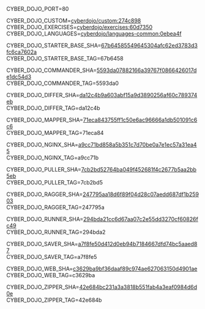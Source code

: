 
CYBER_DOJO_PORT=80<br/>

CYBER_DOJO_CUSTOM=[cyberdojo/custom:274c898](https://github.com/cyber-dojo/custom/commit/274c89873fbc2054f0322bd715971dd81fdf34cd)<br/>
CYBER_DOJO_EXERCISES=[cyberdojo/exercises:60d7350](https://github.com/cyber-dojo/exercises/commit/60d73507087dced13878546ba4399c8465431761)<br/>
CYBER_DOJO_LANGUAGES=[cyberdojo/languages-common:0ebea4f](https://github.com/cyber-dojo/languages/commit/0ebea4f7c2e23263aabcd4133a9be635a7317fe3)<br/>

CYBER_DOJO_STARTER_BASE_SHA=[67b64585549645304afc62ed3783d3fc6ca7602a](https://github.com/cyber-dojo/starter-base/commit/67b64585549645304afc62ed3783d3fc6ca7602a)<br/>
CYBER_DOJO_STARTER_BASE_TAG=67b6458<br/>

CYBER_DOJO_COMMANDER_SHA=[5593da07882166a39767f0866426017de1dc54d3](https://github.com/cyber-dojo/commander/commit/5593da07882166a39767f0866426017de1dc54d3)<br/>
CYBER_DOJO_COMMANDER_TAG=5593da0<br/>

CYBER_DOJO_DIFFER_SHA=[da12c4b9a603abf15a9d3890256af60c789374eb](https://github.com/cyber-dojo/differ/commit/da12c4b9a603abf15a9d3890256af60c789374eb)<br/>
CYBER_DOJO_DIFFER_TAG=da12c4b<br/>

CYBER_DOJO_MAPPER_SHA=[71eca843755ff1c50e6ac96666a1db501091c6c6](https://github.com/cyber-dojo/mapper/commit/71eca843755ff1c50e6ac96666a1db501091c6c6)<br/>
CYBER_DOJO_MAPPER_TAG=71eca84<br/>

CYBER_DOJO_NGINX_SHA=[a9cc71bd858a5b351c7d70be0a7e1ec57a31ea45](https://github.com/cyber-dojo/nginx/commit/a9cc71bd858a5b351c7d70be0a7e1ec57a31ea45)<br/>
CYBER_DOJO_NGINX_TAG=a9cc71b<br/>

CYBER_DOJO_PULLER_SHA=[7cb2bd52764ba049f452681f4c2677b5aa2bb5eb](https://github.com/cyber-dojo/puller/commit/7cb2bd52764ba049f452681f4c2677b5aa2bb5eb)<br/>
CYBER_DOJO_PULLER_TAG=7cb2bd5<br/>

CYBER_DOJO_RAGGER_SHA=[247795aa18d6f89f04d28c07aedd687df1b25903](https://github.com/cyber-dojo/ragger/commit/247795aa18d6f89f04d28c07aedd687df1b25903)<br/>
CYBER_DOJO_RAGGER_TAG=247795a<br/>

CYBER_DOJO_RUNNER_SHA=[294bda21cc6d67aa07c2e55dd3270cf60826fc49](https://github.com/cyber-dojo/runner/commit/294bda21cc6d67aa07c2e55dd3270cf60826fc49)<br/>
CYBER_DOJO_RUNNER_TAG=294bda2<br/>

CYBER_DOJO_SAVER_SHA=[a7f8fe50d412d0eb94b7184667dfd74bc5aaed87](https://github.com/cyber-dojo/saver/commit/a7f8fe50d412d0eb94b7184667dfd74bc5aaed87)<br/>
CYBER_DOJO_SAVER_TAG=a7f8fe5<br/>

CYBER_DOJO_WEB_SHA=[c3629ba9bf36daaf89c974ae627063150d4901ae](https://github.com/cyber-dojo/web/commit/c3629ba9bf36daaf89c974ae627063150d4901ae)<br/>
CYBER_DOJO_WEB_TAG=c3629ba<br/>

CYBER_DOJO_ZIPPER_SHA=[42e684bc231a3a3818b551fab4a3eaf0984d6d0e](https://github.com/cyber-dojo/zipper/commit/42e684bc231a3a3818b551fab4a3eaf0984d6d0e)<br/>
CYBER_DOJO_ZIPPER_TAG=42e684b<br/>
